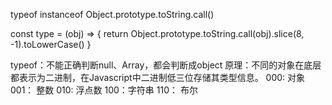 
typeof
instanceof
Object.prototype.toString.call()

const type = (obj) => {
  return Object.prototype.toString.call(obj).slice(8, -1).toLowerCase()
}


typeof：不能正确判断null、Array，都会判断成object
原理：不同的对象在底层都表示为二进制，在Javascript中二进制低三位存储其类型信息。
000: 对象
001： 整数
010: 浮点数
100：字符串
110： 布尔
